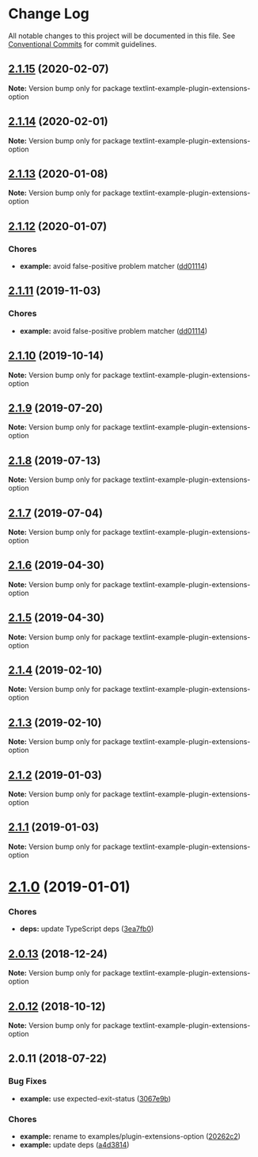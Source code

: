 # Change Log

All notable changes to this project will be documented in this file.
See [Conventional Commits](https://conventionalcommits.org) for commit guidelines.

<a name="2.1.15"></a>
## [2.1.15](https://github.com/textlint/textlint/compare/textlint-example-plugin-extensions-option@2.1.14...textlint-example-plugin-extensions-option@2.1.15) (2020-02-07)

**Note:** Version bump only for package textlint-example-plugin-extensions-option





<a name="2.1.14"></a>
## [2.1.14](https://github.com/textlint/textlint/compare/textlint-example-plugin-extensions-option@2.1.13...textlint-example-plugin-extensions-option@2.1.14) (2020-02-01)

**Note:** Version bump only for package textlint-example-plugin-extensions-option





<a name="2.1.13"></a>
## [2.1.13](https://github.com/textlint/textlint/compare/textlint-example-plugin-extensions-option@2.1.12...textlint-example-plugin-extensions-option@2.1.13) (2020-01-08)

**Note:** Version bump only for package textlint-example-plugin-extensions-option





<a name="2.1.12"></a>
## [2.1.12](https://github.com/textlint/textlint/compare/textlint-example-plugin-extensions-option@2.1.10...textlint-example-plugin-extensions-option@2.1.12) (2020-01-07)


### Chores

* **example:** avoid false-positive problem matcher ([dd01114](https://github.com/textlint/textlint/commit/dd01114))





<a name="2.1.11"></a>
## [2.1.11](https://github.com/textlint/textlint/compare/textlint-example-plugin-extensions-option@2.1.10...textlint-example-plugin-extensions-option@2.1.11) (2019-11-03)


### Chores

* **example:** avoid false-positive problem matcher ([dd01114](https://github.com/textlint/textlint/commit/dd01114))





<a name="2.1.10"></a>
## [2.1.10](https://github.com/textlint/textlint/compare/textlint-example-plugin-extensions-option@2.1.9...textlint-example-plugin-extensions-option@2.1.10) (2019-10-14)

**Note:** Version bump only for package textlint-example-plugin-extensions-option





<a name="2.1.9"></a>
## [2.1.9](https://github.com/textlint/textlint/compare/textlint-example-plugin-extensions-option@2.1.6...textlint-example-plugin-extensions-option@2.1.9) (2019-07-20)

**Note:** Version bump only for package textlint-example-plugin-extensions-option





<a name="2.1.8"></a>
## [2.1.8](https://github.com/textlint/textlint/compare/textlint-example-plugin-extensions-option@2.1.6...textlint-example-plugin-extensions-option@2.1.8) (2019-07-13)

**Note:** Version bump only for package textlint-example-plugin-extensions-option





<a name="2.1.7"></a>
## [2.1.7](https://github.com/textlint/textlint/compare/textlint-example-plugin-extensions-option@2.1.6...textlint-example-plugin-extensions-option@2.1.7) (2019-07-04)

**Note:** Version bump only for package textlint-example-plugin-extensions-option





<a name="2.1.6"></a>
## [2.1.6](https://github.com/textlint/textlint/compare/textlint-example-plugin-extensions-option@2.1.5...textlint-example-plugin-extensions-option@2.1.6) (2019-04-30)

**Note:** Version bump only for package textlint-example-plugin-extensions-option





<a name="2.1.5"></a>
## [2.1.5](https://github.com/textlint/textlint/compare/textlint-example-plugin-extensions-option@2.1.4...textlint-example-plugin-extensions-option@2.1.5) (2019-04-30)

**Note:** Version bump only for package textlint-example-plugin-extensions-option





<a name="2.1.4"></a>
## [2.1.4](https://github.com/textlint/textlint/compare/textlint-example-plugin-extensions-option@2.1.3...textlint-example-plugin-extensions-option@2.1.4) (2019-02-10)

**Note:** Version bump only for package textlint-example-plugin-extensions-option





<a name="2.1.3"></a>
## [2.1.3](https://github.com/textlint/textlint/compare/textlint-example-plugin-extensions-option@2.1.2...textlint-example-plugin-extensions-option@2.1.3) (2019-02-10)

**Note:** Version bump only for package textlint-example-plugin-extensions-option





<a name="2.1.2"></a>
## [2.1.2](https://github.com/textlint/textlint/compare/textlint-example-plugin-extensions-option@2.1.1...textlint-example-plugin-extensions-option@2.1.2) (2019-01-03)

**Note:** Version bump only for package textlint-example-plugin-extensions-option





<a name="2.1.1"></a>
## [2.1.1](https://github.com/textlint/textlint/compare/textlint-example-plugin-extensions-option@2.1.0...textlint-example-plugin-extensions-option@2.1.1) (2019-01-03)

**Note:** Version bump only for package textlint-example-plugin-extensions-option





<a name="2.1.0"></a>
# [2.1.0](https://github.com/textlint/textlint/compare/textlint-example-plugin-extensions-option@2.0.13...textlint-example-plugin-extensions-option@2.1.0) (2019-01-01)


### Chores

* **deps:** update TypeScript deps ([3ea7fb0](https://github.com/textlint/textlint/commit/3ea7fb0))




<a name="2.0.13"></a>
## [2.0.13](https://github.com/textlint/textlint/compare/textlint-example-plugin-extensions-option@2.0.11...textlint-example-plugin-extensions-option@2.0.13) (2018-12-24)




**Note:** Version bump only for package textlint-example-plugin-extensions-option

<a name="2.0.12"></a>
## [2.0.12](https://github.com/textlint/textlint/compare/textlint-example-plugin-extensions-option@2.0.11...textlint-example-plugin-extensions-option@2.0.12) (2018-10-12)




**Note:** Version bump only for package textlint-example-plugin-extensions-option

<a name="2.0.11"></a>
## 2.0.11 (2018-07-22)


### Bug Fixes

* **example:** use expected-exit-status ([3067e9b](https://github.com/textlint/textlint/commit/3067e9b))


### Chores

* **example:** rename to examples/plugin-extensions-option ([20262c2](https://github.com/textlint/textlint/commit/20262c2))
* **example:** update deps ([a4d3814](https://github.com/textlint/textlint/commit/a4d3814))
